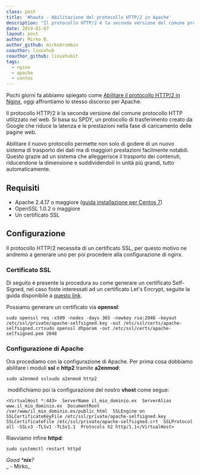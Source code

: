 ```yaml
---
class: post
title: '#howto - Abilitazione del protocollo HTTP/2 in Apache'
description: "Il protocollo HTTP/2 è la seconda versione del comune protocollo HTTP utilizzato nel web."
date: 2019-01-07
layout: post
author: Mirko B.
author_github: mirkobrombin
coauthor: linuxhub
coauthor_github: linuxhubit
tags:
  - nginx  
  - apache  
  - centos
---
```

Pochi giorni fa abbiamo spiegato come [Abilitare il protocollo HTTP/2 in Nginx](https://linuxhub.it/article/howto-abilitazione-del-protocollo-http2-nginx), oggi affrontiamo lo stesso discorso per Apache.

Il protocollo HTTP/2 è la seconda versione del comune protocollo HTTP utilizzato nel web. Si basa su SPDY, un protocollo di trasferimento creato da Google che riduce la latenza e le prestazioni nella fase di caricamento delle pagine web.

Abilitare il nuovo protocollo permette non solo di godere di un nuovo sistema di trasporto dei dati ma di maggiori prestazioni facilmente notabili. Questo grazie ad un sistema che alleggerisce il trasporto dei contenuti, riducendone la dimensione e suddividendoli in unità più grandi, tutto automaticamente.

## Requisiti

*   Apache 2.4.17 o maggiore ([guida installazione per Centos 7](https://linuxhub.it/article/howto-installare-apache-su-centos-7))
*   OpenSSL 1.0.2 o maggiore
*   Un certificato SSL

## Configurazione

Il protocollo HTTP/2 necessita di un certificato SSL, per questo motivo ne andremo a generare uno per poi procedere alla configurazione di nginx.

### Certificato SSL

Di seguito è presente la procedura su come generare un certificato Self-Signed, nel caso foste interessati ad un certificato Let's Encrypt, seguite la guida disponibile a [questo link](https://linuxhub.it/article/howto-ottenere-un-certificato-ssl-con-lets-encrypt).

Possiamo generare un certificato via **openssl**:

    sudo openssl req -x509 -nodes -days 365 -newkey rsa:2048 -keyout /etc/ssl/private/apache-selfsigned.key -out /etc/ssl/certs/apache-selfsigned.crtsudo openssl dhparam -out /etc/ssl/certs/apache-selfsigned.pem 2048

### Configurazione di Apache

Ora procediamo con la configurazione di Apache. Per prima cosa dobbiamo abilitare i moduli **ssl** e **http2** tramite **a2enmod**:

    sudo a2enmod sslsudo a2enmod http2

 modifichiamo poi la configurazione del nostro **vhost** come segue:

    <VirtualHost *:443>  ServerName il_mio_dominio.ex  ServerAlias www.il_mio_dominio.ex  DocumentRoot /var/www/il_mio_dominio.ex/public_html  SSLEngine on  SSLCertificateKeyFile /etc/ssl/private/apache-selfsigned.key  SSLCertificateFile /etc/ssl/private/apache-selfsigned.crt  SSLProtocol all -SSLv3 -TLSv1 -TLSv1.1  Protocols h2 http/1.1</VirtualHost>

Riavviamo infine **httpd**:

    sudo systemctl restart httpd

_Good ***nix**?_  
_ - Mirko_